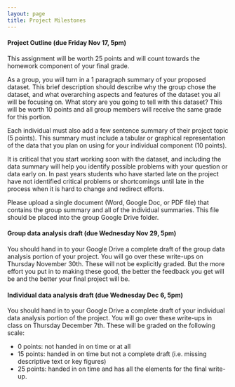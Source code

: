 ```yaml
---
layout: page
title: Project Milestones
---
```


#### Project Outline (due Friday Nov 17, 5pm)

This assignment will be worth 25 points  and will count towards the homework component of your final grade.

As a group, you will turn in a 1 paragraph summary of your proposed dataset. This brief description should describe why the group chose the dataset, and what overarching aspects and features of the dataset you all will be focusing on. What story are you going to tell with this dataset? This will be worth 10 points and all group members will receive the same grade for this portion.

Each individual must also add a few sentence summary of their project topic (5 points). This summary must include a tabular or graphical representation of the data that you plan on using for your individual component (10 points). 

It is critical that you start working soon with the dataset, and including the data summary will help you identify possible problems with your question or data early on. In past years students who have started late on the project have not identified critical problems or shortcomings until late in the process when it is hard to change and redirect efforts.

Please upload a single document (Word, Google Doc, or PDF file) that contains the group summary and all of the individual summaries. This file should be placed into the group Google Drive folder.

#### Group data analysis draft (due Wednesday Nov 29, 5pm)

You should hand in to your Google Drive a complete draft of the group data analysis portion of your project. You will go over these write-ups on Thursday November 30th. These will not be explicitly graded. But the more effort you put in to making these good, the better the feedback you get will be and the better your final project will be.

#### Individual data analysis draft (due Wednesday Dec 6, 5pm)

You should hand in to your Google Drive a complete draft of your individual data analysis portion of the project. You will go over these write-ups in class on Thursday December 7th. These will be graded on the following scale:

* 0 points: not handed in on time or at all
* 15 points: handed in on time but not a complete draft (i.e. missing descriptive text or key figures)
* 25 points: handed in on time and has all the elements for the final write-up.


